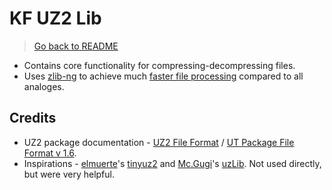# KF UZ2 Lib

> [Go back to README](../../README.md)

- Contains core functionality for compressing-decompressing files.
- Uses [zlib-ng](https://github.com/zlib-ng/zlib-ng) to achieve much [faster file processing](../../docs/Benchmark.md) compared to all analoges.

## Credits

- UZ2 package documentation - [UZ2 File Format](https://wiki.beyondunreal.com/UZ2_file#File_format) / [UT Package File Format v 1.6](https://archive.org/details/ut-package-file-format).
- Inspirations - [elmuerte](https://github.com/elmuerte)'s [tinyuz2](https://unrealadmin.org/forums/showthread.php?t=10192) and [Mc.Gugi](https://unrealadmin.org/forums/member.php?u=17138)'s [uzLib](https://unrealadmin.org/forums/showthread.php?p=172927). Not used directly, but were very helpful.

